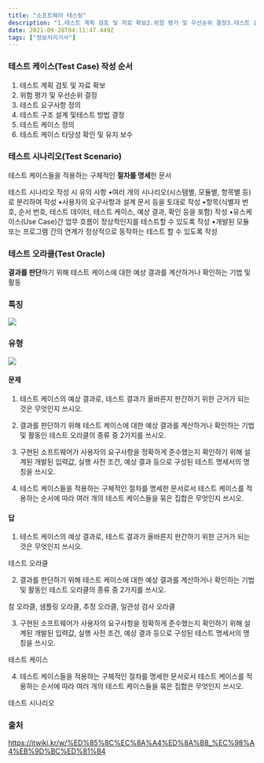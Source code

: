 ```yaml
---
title: "소프트웨어 테스팅"
description: "1.테스트 계획 검토 및 자료 확보2.위험 평가 및 우선순위 결정3.테스트 요구사항 정의4.테스트 구조 설계 및테스트 방법 결정5.테스트 케이스 정의6.테스트 케이스 타당성 확인 및 유지 보수테스트 케이스들을 적용하는 구체적인 절차를  명세한 문서테스트 시나리오 작성 "
date: 2021-09-28T04:11:47.449Z
tags: ["정보처리기사"]
---
```

### 테스트 케이스(Test Case) 작성 순서

1. 테스트 계획 검토 및 자료 확보
2. 위험 평가 및 우선순위 결정
3. 테스트 요구사항 정의
4. 테스트 구조 설계 및테스트 방법 결정
5. 테스트 케이스 정의
6. 테스트 케이스 타당성 확인 및 유지 보수

### 테스트 시나리오(Test Scenario)

테스트 케이스들을 적용하는 구체적인 **절차를 명세**한 문서

테스트 시나리오 작성 시 유의 사항
•여러 개의 시나리오(시스템별, 모듈별, 항목별 등)로 분리하여 작성
•사용자의 요구사항과 설계 문서 등을 토대로 작성
•항목(식별자 번호, 순서 번호, 테스트 데이터, 테스트 케이스, 예상 결과, 확인 등을 포함) 작성
•유스케이스(Use Case)간 업무 흐름이 정상적인지를 테스트할 수 있도록 작성
•개발된 모듈 또는 프로그램 간의 연계가 정상적으로 동작하는 테스트 할 수 있도록 작성

### 테스트 오라클(Test Oracle)
**결과를 판단**하기 위해 테스트 케이스에 대한 예상 결과를 계산하거나 확인하는 기법 및 활동

### 특징 
![](/images/cb929061-88cc-4f27-b8fd-9be6d3c678ec-image.png)

### 유형

![](/images/5b5aecfd-40ff-45d6-b08e-fb48ffe99d66-image.png)

#### 문제

1. 테스트 케이스의 예상 결과로, 테스트 결과가 올바른지 판간하기 위한 근거가 되는 것은 무엇인지 쓰시오.

2. 결과를 판단하기 위해 테스트 케이스에 대한 예상 결과를 계산하거나 확인하는 기법 및 활동인 테스트 오라클의 종류 중 2가지를 쓰시오.

3. 구현된 소프트웨어가 사용자의 요구사항을 정확하게 준수했는지 확인하기 위해 설계된 개발된 입력값, 실행 사전 조건, 예상 결과 등으로 구성된 테스트 명세서의 명칭을 쓰시오.

4.  테스트 케이스들을 적용하는 구체적인 절차를  명세한 문서로서 테스트 케이스를 적용하는 순서에 따라 여러 개의 테스트 케이스들을 묶은 집합은 무엇인지 쓰시오.

#### 답

1. 테스트 케이스의 예상 결과로, 테스트 결과가 올바른지 판간하기 위한 근거가 되는 것은 무엇인지 쓰시오. 

테스트 오라클

2. 결과를 판단하기 위해 테스트 케이스에 대한 예상 결과를 계산하거나 확인하는 기법 및 활동인 테스트 오라클의 종류 중 2가지를 쓰시오. 

참 오라클, 샘플링 오라클, 추정 오라클, 일관성 검사 오라클 

3. 구현된 소프트웨어가 사용자의 요구사항을 정확하게 준수했는지 확인하기 위해 설계된 개발된 입력값, 실행 사전 조건, 예상 결과 등으로 구성된 테스트 명세서의 명칭을 쓰시오.

테스트 케이스

4.  테스트 케이스들을 적용하는 구체적인 절차를  명세한 문서로서 테스트 케이스를 적용하는 순서에 따라 여러 개의 테스트 케이스들을 묶은 집합은 무엇인지 쓰시오.

테스트 시나리오

### 출처
https://itwiki.kr/w/%ED%85%8C%EC%8A%A4%ED%8A%B8_%EC%98%A4%EB%9D%BC%ED%81%B4


